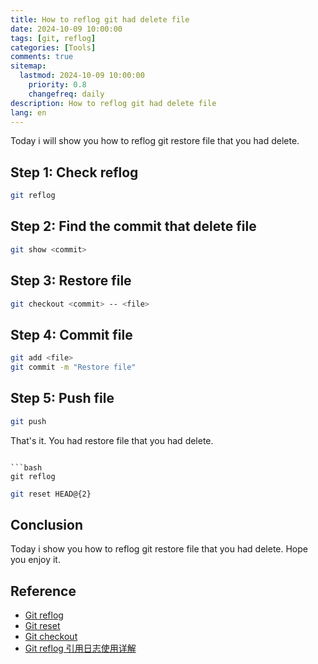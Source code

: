 ```yaml
---
title: How to reflog git had delete file
date: 2024-10-09 10:00:00
tags: [git, reflog]
categories: [Tools]
comments: true
sitemap:
  lastmod: 2024-10-09 10:00:00
    priority: 0.8
    changefreq: daily
description: How to reflog git had delete file
lang: en
---
```


Today i will show you how to reflog git restore file that you had delete.

## Step 1: Check reflog

```bash
git reflog
```

## Step 2: Find the commit that delete file

```bash
git show <commit>
```

## Step 3: Restore file

```bash
git checkout <commit> -- <file>
```

## Step 4: Commit file

```bash
git add <file>
git commit -m "Restore file"
```

## Step 5: Push file

```bash
git push
```

That's it. You had restore file that you had delete.
```

```bash
git reflog
```

```bash
git reset HEAD@{2} 
```


## Conclusion

Today i show you how to reflog git restore file that you had delete. Hope you enjoy it.

## Reference

- [Git reflog](https://git-scm.com/docs/git-reflog)
- [Git reset](https://git-scm.com/docs/git-reset)
- [Git checkout](https://git-scm.com/docs/git-checkout)
- [Git reflog 引用日志使用详解](https://www.cnblogs.com/onmpw/p/15748110.html)
```

